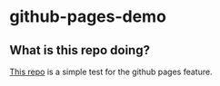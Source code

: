 # github-pages-demo

## What is this repo doing?
[This repo](https://hkie1.github.io/github-pages-demo/) is a simple test for the github pages feature.
